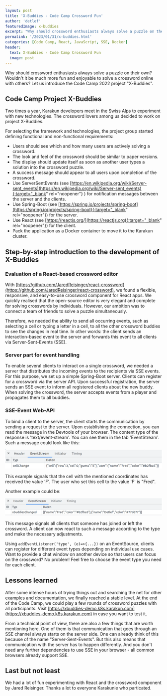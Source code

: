 ```yaml
---
layout: post
title: 'X-Buddies - Code Camp Crossword Fun'
author: 'detlef'
featuredImage: x-buddies
excerpt: "Why should crossword enthusiasts always solve a puzzle on their own? Wouldn't it be much more fun and enjoyable to solve a crossword online with others? Let us introduce the Code Camp 2022 project 'X-Buddies'."
permalink: '/2023/01/31/x-buddies.html'
categories: [Code Camp, React, JavaScript, SSE, Docker]
header:
  text: X-Buddies - Code Camp Crossword Fun
  image: post
---
```


Why should crossword enthusiasts always solve a puzzle on their own? Wouldn't it be much more fun and enjoyable to solve a crossword online with others? Let us introduce the Code Camp 2022 project "X-Buddies".

## Code Camp Project X-Buddies 
Two times a year, Karakun developers meet in the Swiss Alps to experiment with new technologies. The crossword lovers among us decided to work on project X-Buddies. 

For selecting the framework and technologies, the project group started defining functional and non-functional requirements:

* Users should see which and how many users are actively solving a crossword.
* The look and feel of the crossword should be similar to paper versions.
* The display should update itself as soon as another user types a solution into the crossword puzzle.
* A success message should appear to all users upon completion of the crossword.
* Use ServerSentEvents (see [https://en.wikipedia.org/wiki/Server-sent_events](https://en.wikipedia.org/wiki/Server-sent_events){:target="_blank" rel="noopener"} ) for notification messages between the server and the clients.
* Use Spring-Boot (see [https://spring.io/projects/spring-boot](https://spring.io/projects/spring-boot){:target="_blank" rel="noopener"}) for the server.
* Use React (see [https://reactjs.org/](https://reactjs.org){:target="_blank" rel="noopener"}) for the client.
* Pack the application as a Docker container to move it to the Karakun cluster.

## Step-by-step introduction to the development of X-Buddies
### Evaluation of a React-based crossword editor
With [https://github.com/JaredReisinger/react-crossword](https://github.com/JaredReisinger/react-crossword), we found a flexible, responsive, and easy-to-use crossword component for React apps. We quickly realised that the open-source editor is very elegant and complete for solving crosswords by individuals. However, our ambition was to connect a team of friends to solve a puzzle simultaneously. 

Therefore, we needed the ability to send all occurring events, such as selecting a cell or typing a letter in a cell, to all the other crossword buddies to see the changes in real time. In other words: the client sends an interaction-based event to the server and forwards this event to all clients via Server-Sent-Events (SSE).

### Server part for event handling
To enable several clients to interact on a single crossword, we needed a server that distributes the incoming events to the recipients via SSE events. For this purpose, we set up a simple Spring-Boot server. Clients can register for a crossword via the server API. Upon successful registration, the server sends an SSE event to inform all registered clients about the new buddy. When solving the crossword, the server accepts events from a player and propagates them to all buddies.

### SSE-Event Web-API
To bind a client to the server, the client starts the communication by sending a request to the server. Upon establishing the connection, you can read the message in the Devtools of your browser. The content type of the response is 'text/event-stream'. You can see them in the tab 'EventStream'. Such a message could look like this:

![Cell change message in browser evTools EventStream](/assets/posts/2023-01-31-xbuddies/EventStream.png)

This example signals that the cell with the mentioned coordinates has received the value 'F'. The user who set this cell to the value 'F' is "Fred".

Another example could be:

![New buddie message in browser evTools EventStream](/assets/posts/2023-01-31-xbuddies/EventStream-2.png)

This message signals all clients that someone has joined or left the crossword. A client can now react to such a message according to the type and make the necessary adjustments. 

Using `addEventListener('type', (e)=>{...})` on an EventSource, clients can register for different event types depending on individual use cases. Want to provide a chat window on another device so that users can focus on the crossword? No problem! Feel free to choose the event type you need for each client.

## Lessons learned
After some intense hours of trying things out and searching the net for other examples and documentation, we finally reached a stable level. At the end of the Code Camp, we could play a few rounds of crossword puzzles with all participants. Visit [https://xbuddies-demo.k8s.karakun.com](https://xbuddies-demo.k8s.karakun.com) in case you want to test it.

From a technical point of view, there are also a few things that are worth mentioning here. One of them is that communication that goes through an SSE channel always starts on the server side. One can already think of this because of the name "Server-Sent-Events". But this also means that communication with the server has to happen differently. And you don't need any further dependencies to use SSE in your browser - all common browsers already support SSE.

## Last but not least
We had a lot of fun experimenting with React and the crossword component by Jared Reisinger. Thanks a lot to everyone Karakunie who particated. 